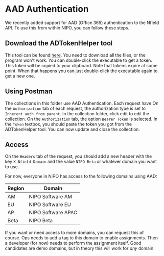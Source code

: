 # AAD Authentication

We recently added support for AAD (Office 365) authentication to the Nfield API. To
use this from within NIPO, you can follow these steps.

## Download the ADTokenHelper tool

This tool can be found
[here](https://ktglbuc.sharepoint.com/sites/niposoftware/Shared%20Documents/Forms/AllItems.aspx?id=%2Fsites%2Fniposoftware%2FShared%20Documents%2FTools%20and%20Installers%2FADTokenHelper).
You need to download all the files, or the program won't work. You can
double-click the executable to get a token. This token will be copied to your
clipboard. Note that tokens expire at some point. When that happens you can
just double-click the executable again to get a new one.

## Using Postman

The collections in this folder use AAD Authentication. Each request have On the `Authorization` tab of each request, the authorization type is set to `Inherent auth from parent`. In the collection folder, click edit to edit the collection. On the `Authorization` tab, the option `Bearer Token` is selected. In the `Token` textbox, you should paste the token you got from the ADTokenHelper tool. You can now update and close the collection. 

## Access

On the `Headers` tab of the request, you should add a new header with the key `X-Nfield-Domain` and the value `NIPO Beta` or whatever domain you want to use. 

For now, everyone in NIPO has access to the following domains using AAD:

|Region|Domain|
|---|---|
|AM|NIPO Software AM|
|EU|NIPO Software EU|
|AP|NIPO Software APAC|
|Beta|NIPO Beta|

If you want or need access to more domains, you can request this of course.
Ops needs to add a tag to this domain to enable assignments. Then a developer
(for now) needs to perform the assignment itself. Good candidates are demo
domains, but in theory this will work for *any* domain.
